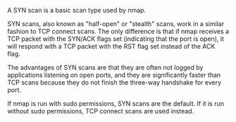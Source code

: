 A SYN scan is a basic scan type used by nmap.

SYN scans, also known as "half-open" or "stealth" scans, work in a similar fashion to TCP connect scans. The only difference is that if nmap receives a TCP packet with the SYN/ACK flags set (indicating that the port is open), it will respond with a TCP packet with the RST flag set instead of the ACK flag.

The advantages of SYN scans are that they are often not logged by applications listening on open ports, and they are significantly faster than TCP scans because they do not finish the three-way handshake for every port.

If nmap is run with sudo permissions, SYN scans are the default. If it is run without sudo permissions, TCP connect scans are used instead.